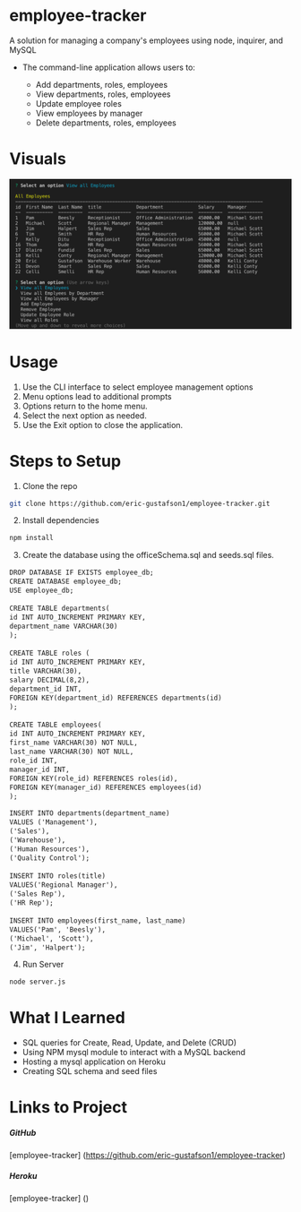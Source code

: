 # employee-tracker

A solution for managing a company's employees using node, inquirer, and MySQL
* The command-line application allows users to:

  * Add departments, roles, employees
  * View departments, roles, employees
  * Update employee roles
  * View employees by manager
  * Delete departments, roles, employees

# Visuals
![employee-tracker](img/screenShot.png)

# Usage

1. Use the CLI interface to select employee management options
2. Menu options lead to additional prompts
3. Options return to the home menu.
4. Select the next option as needed.
5. Use the Exit option to close the application.

# Steps to Setup
1. Clone the repo

```bash
git clone https://github.com/eric-gustafson1/employee-tracker.git
```

2. Install dependencies

```bash
npm install
```

3. Create the database using the officeSchema.sql and seeds.sql files.

```
DROP DATABASE IF EXISTS employee_db;
CREATE DATABASE employee_db;
USE employee_db;

CREATE TABLE departments(
id INT AUTO_INCREMENT PRIMARY KEY,
department_name VARCHAR(30)
);

CREATE TABLE roles (
id INT AUTO_INCREMENT PRIMARY KEY,
title VARCHAR(30),
salary DECIMAL(8,2),
department_id INT,
FOREIGN KEY(department_id) REFERENCES departments(id)
);

CREATE TABLE employees(
id INT AUTO_INCREMENT PRIMARY KEY,
first_name VARCHAR(30) NOT NULL,
last_name VARCHAR(30) NOT NULL,
role_id INT,
manager_id INT,
FOREIGN KEY(role_id) REFERENCES roles(id),
FOREIGN KEY(manager_id) REFERENCES employees(id)
);
```

```
INSERT INTO departments(department_name)
VALUES ('Management'),
('Sales'),
('Warehouse'),
('Human Resources'),
('Quality Control');

INSERT INTO roles(title)
VALUES('Regional Manager'),
('Sales Rep'),
('HR Rep');

INSERT INTO employees(first_name, last_name)
VALUES('Pam', 'Beesly'),
('Michael', 'Scott'),
('Jim', 'Halpert');

```

4. Run Server

```bash
node server.js
```



# What I Learned

* SQL queries for Create, Read, Update, and Delete (CRUD)
* Using NPM mysql module to interact with a MySQL backend
* Hosting a mysql application on Heroku
* Creating SQL schema and seed files

# Links to Project

##### GitHub
[employee-tracker] (https://github.com/eric-gustafson1/employee-tracker)

##### Heroku
[employee-tracker] ()